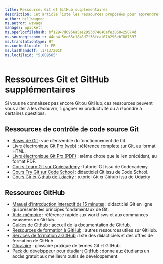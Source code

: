 ```yaml
---
title: Ressources Git et GitHub supplémentaires
description: Cet article liste les ressources proposées pour apprendre à utiliser Git et GitHub en vue de contribuer au contenu docs.microsoft.com.
author: billwagner
ms.author: wiwagn
manager: wpickett
ms.openlocfilehash: bf12947d0956a5ee2953d74840afe3060425074d
ms.sourcegitcommit: 44eb4f5ee65c1848d7f36fca107b296eb7687397
ms.translationtype: HT
ms.contentlocale: fr-FR
ms.lasthandoff: 11/13/2018
ms.locfileid: "51609565"
---
```

# <a name="additional-git-and-github-resources"></a>Ressources Git et GitHub supplémentaires

Si vous ne connaissez pas encore Git ou GitHub, ces ressources peuvent vous aider à les découvrir, à gagner en productivité ou à répondre à certaines questions.

## <a name="git-source-control-resources"></a>Ressources de contrôle de code source Git

- [Bases de Git](https://go.microsoft.com/fwlink/?linkid=853939) : vue d’ensemble du fonctionnement de Git.
- [Livre électronique Git Pro (web)](https://go.microsoft.com/fwlink/?linkid=853940) : référence complète sur Git, au format HTML.
- [Livre électronique Git Pro (PDF)](https://progit2.s3.amazonaws.com/en/2016-03-22-f3531/progit-en.1084.pdf) : même chose que le lien précédent, au format PDF.
- [Cours Learn Git sur Codecademy](https://www.codecademy.com/learn/learn-git) : tutoriel Git issu de Codecademy.
- [Cours Try Git sur Code School](https://www.codeschool.com/courses/try-git) : didacticiel Git issu de Code School.
- [Cours Git et Github de Udacity](https://www.udacity.com/course/how-to-use-git-and-github--ud775) : tutoriel Git et Github issu de Udacity

## <a name="github-resources"></a>Ressources GitHub

- [Manuel d’introduction interactif de 15 minutes](https://try.github.io/) : didacticiel Git en ligne qui présente les principes fondamentaux de Git.
- [Aide-mémoire](https://go.microsoft.com/fwlink/?linkid=853941) : référence rapide aux workflows et aux commandes courantes de GitHub.
- [Guides de GitHub](https://guides.github.com/) : accueil de la documentation de GitHub.
- [Ressources de formation à GitHub](https://help.github.com/articles/git-and-github-learning-resources/) : autres ressources utiles sur GitHub.
- [Services de formation à GitHub](https://services.github.com/training/) : liste des didacticiels et des offres de formation de GitHub.
- [Glossaire](https://help.github.com/articles/github-glossary) : glossaire pratique de termes Git et GitHub.
- [Pack du développeur pour étudiant GitHub](https://education.github.com/pack) : donne aux étudiants un accès gratuit aux meilleurs outils de développement.
